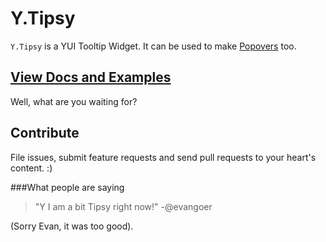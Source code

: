 Y.Tipsy
=======

`Y.Tipsy` is a YUI Tooltip Widget. It can be used to make [Popovers](https://github.com/tilomitra/popover) too. 

[View Docs and Examples](http://tilomitra.github.com/tipsy/)
--------------------------

Well, what are you waiting for?

Contribute
----------

File issues, submit feature requests and send pull requests to your heart's content. :)

###What people are saying

> "Y I am a bit Tipsy right now!" -@evangoer

(Sorry Evan, it was too good).
